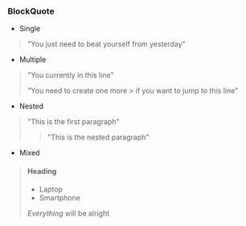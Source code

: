 ### BlockQuote

* Single 
> "You just need to beat yourself from yesterday"

* Multiple
> "You currently in this line"
>
> "You need to create one more > if you want to jump to this line"

* Nested 
> "This is the first paragraph"
>
>> "This is the nested paragraph"

* Mixed
> #### Heading
> 
> - Laptop
> - Smartphone
>
> *Everything* will be alright 

